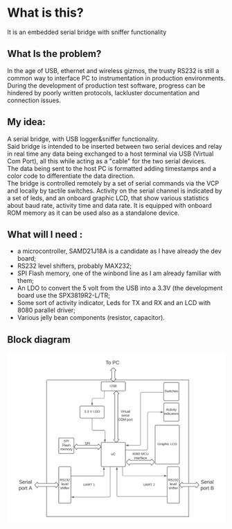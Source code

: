 # What is this?
It is an embedded serial bridge with sniffer functionality

## What Is the problem?
In the age of USB, ethernet and wireless gizmos, the trusty RS232 is still a common way to interface PC to instrumentation in production environments.\
During the development of production test software, progress can be hindered by poorly written protocols, lackluster documentation and connection issues.
## My idea:
A serial bridge, with USB logger&sniffer functionality. \
Said bridge is intended to be inserted between two serial devices and relay in real time any data being exchanged to a host terminal via USB (Virtual Com Port), all this while acting as a "cable" for the two serial devices.\
The data being sent to the host PC is formatted adding timestamps and a color code to differentiate the data direction.\
The bridge is controlled remotely by a set of serial commands via the VCP and locally by tactile switches.
Activity on the serial channel is indicated by a set of leds, and an onboard graphic LCD, that show various statistics about baud rate, activity time and data rate.
It is equipped with onboard ROM memory as it can be used also as a standalone device.

## What will I need :
- a microcontroller, SAMD21J18A is a candidate as I have already the dev board;
- RS232 level shifters, probably MAX232;
- SPI Flash memory, one of the winbond line as I am already familiar with them;
- An LDO to convert the 5 volt from the USB into a 3.3V (the development board use the SPX3819R2-L/TR;
- Some sort of activity indicator, Leds for TX and RX and an LCD with 8080 parallel driver;
- Various jelly bean components (resistor, capacitor).
## Block diagram 
![Block diagram](Images/Uart%20bridge.png)
